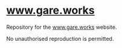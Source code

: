 # www.gare.works

Repository for the www.gare.works website.

No unauthorised reproduction is permitted.
